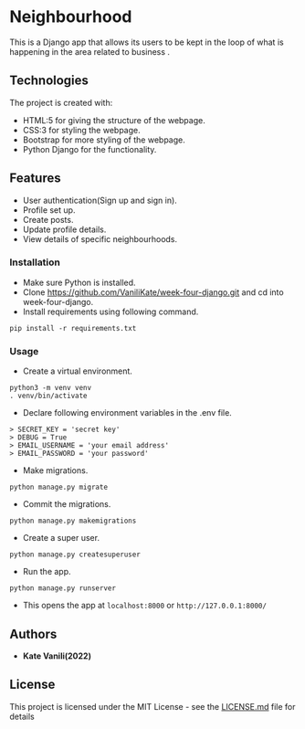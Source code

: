 # Neighbourhood

This is a Django app that allows its users to be kept in the loop of what is happening in the area related to business .

## Technologies

The project is created with:

- HTML:5 for giving the structure of the webpage.
- CSS:3 for styling the webpage.
- Bootstrap for more styling of the webpage.
- Python Django for the functionality.

## Features

- User authentication(Sign up and sign in).
- Profile set up.
- Create posts.
- Update profile details.
- View details of specific neighbourhoods.

### Installation

- Make sure Python is installed.
- Clone https://github.com/VaniliKate/week-four-django.git and cd into week-four-django.
- Install requirements using following command.

```
pip install -r requirements.txt
```

### Usage

- Create a virtual environment.

```
python3 -m venv venv
. venv/bin/activate
```

- Declare following environment variables in the .env file.

```
> SECRET_KEY = 'secret key'
> DEBUG = True
> EMAIL_USERNAME = 'your email address'
> EMAIL_PASSWORD = 'your password'
```

- Make migrations.

```
python manage.py migrate
```

- Commit the migrations.

```
python manage.py makemigrations
```

- Create a super user.

```
python manage.py createsuperuser
```

- Run the app.

```
python manage.py runserver
```

- This opens the app at `localhost:8000` or `http://127.0.0.1:8000/`

## Authors

- **Kate Vanili(2022)**

## License

This project is licensed under the MIT License - see the [LICENSE.md](LICENSE.md) file for details
